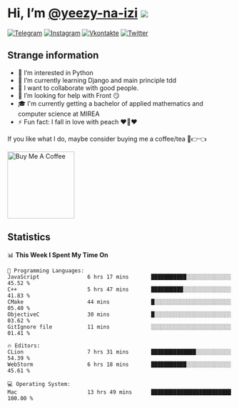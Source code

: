 # Hi, I’m [@yeezy-na-izi](https://github.com/yeezy-na-izi/) ![](https://visitor-badge.glitch.me/badge?page_id=yeezy-na-izi.yeezy-na-izi)

[![Telegram](https://img.shields.io/badge/Telegram-262424?style=for-the-badge&logo=Telegram)](https://t.me/yeezy_na_izi)
[![Instagram](https://img.shields.io/badge/Instagram-262424?style=for-the-badge&logo=Instagram)](https://www.instagram.com/yeezy_na_izi)
[![Vkontakte](https://img.shields.io/badge/VK-262424?style=for-the-badge&logo=Vk&logoColor=0077FF)](https://vk.com/yeezy_na_izi)
[![Twitter](https://img.shields.io/badge/Twitter-262424?style=for-the-badge&logo=Twitter)](https://twitter.com/yeezynaizi)

## Strange information
  
- 👀 I’m interested in Python
- 🌱 I’m currently learning Django and main principle tdd
- 💞️ I want to collaborate with good people.
- 🤔 I’m looking for help with Front 😏
- 🎓 I'm currently getting a bachelor of applied mathematics and computer science at MIREA
- ⚡️ Fun fact: I fall in love with peach ❤️🍑❤️

If you like what I do, maybe consider buying me a coffee/tea 🥺👉👈

<a href="https://www.buymeacoffee.com/yeezynaizi" target="_blank"><img src="https://cdn.buymeacoffee.com/buttons/v2/default-red.png" alt="Buy Me A Coffee" width="150" ></a>

## Statistics

<!--START_SECTION:waka-->
📊 **This Week I Spent My Time On** 

```text
💬 Programming Languages: 
JavaScript               6 hrs 17 mins       ███████████░░░░░░░░░░░░░░   45.52 % 
C++                      5 hrs 47 mins       ██████████░░░░░░░░░░░░░░░   41.83 % 
CMake                    44 mins             █░░░░░░░░░░░░░░░░░░░░░░░░   05.40 % 
ObjectiveC               30 mins             █░░░░░░░░░░░░░░░░░░░░░░░░   03.62 % 
GitIgnore file           11 mins             ░░░░░░░░░░░░░░░░░░░░░░░░░   01.41 % 

🔥 Editors: 
CLion                    7 hrs 31 mins       ██████████████░░░░░░░░░░░   54.39 % 
WebStorm                 6 hrs 18 mins       ███████████░░░░░░░░░░░░░░   45.61 % 

💻 Operating System: 
Mac                      13 hrs 49 mins      █████████████████████████   100.00 % 
```


<!--END_SECTION:waka-->
